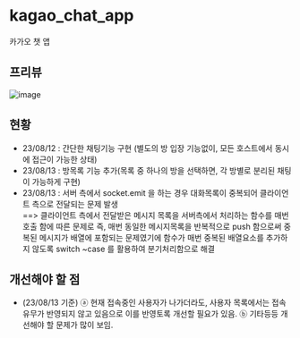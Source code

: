 # kagao_chat_app
카가오 챗 앱

## 프리뷰
![image](https://github.com/youngwan2/kagao_chat_app/assets/107159871/5e1ae0ec-3a1e-480f-a82c-96671da30219)

## 현황
- 23/08/12 : 간단한 채팅기능 구현 (별도의 방 입장 기능없이, 모든 호스트에서 동시에 접근이 가능한 상태)
- 23/08/13 : 방목록 기능 추가(목록 중 하나의 방을 선택하면, 각 방별로 분리된 채팅이 가능하게 구현)
- 23/08/13 : 서버 측에서 socket.emit 을 하는 경우 대화목록이 중복되어 클라이언트 측으로 전달되는 문제 발생 </br>
==> 클라이언트 측에서 전달받은 메시지 목록을 서버측에서 처리하는 함수를 매번 호출 함에 따른 문제로 즉, 매번 동일한 메시지목록을 반복적으로 push 함으로써 중복된 메시지가 배열에 포함되는 문제였기에 함수가 매번 중복된 배열요소를 추가하지 않도록 switch ~case 를 활용하여 분기처리함으로 해결


 ## 개선해야 할 점
 - (23/08/13 기준) 
 ⓐ 현재 접속중인 사용자가 나가더라도, 사용자 목록에서는 접속유무가 반영되지 않고 있음으로 이를 반영토록 개선할 필요가 있음.
 ⓑ 기타등등 개선해야 할 문제가 많이 보임.
